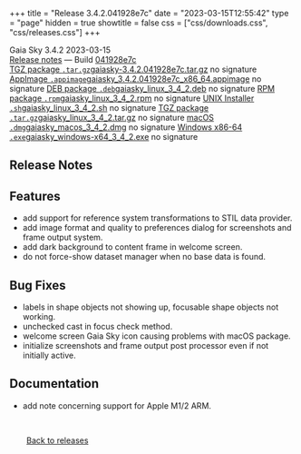 +++
title = "Release 3.4.2.041928e7c"
date = "2023-03-15T12:55:42"
type = "page"
hidden = true
showtitle = false
css = ["css/downloads.css", "css/releases.css"]
+++

<div class="download-container">
<div id="download-title">
<i class="gs-mdi-tag"></i>
Gaia Sky <span class="downloads-version">3.4.2</span> 
<time class="downloads-releasedate" datetime="2023-03-15T12:55:42" title="Published: 2023-03-15T12:55:42"><i class="gs-mdi-calendar"></i> 2023-03-15</time>
<div class="downloads-build"><i class="gs-mdi-script-text"></i> <a href="#release-notes">Release notes</a> &mdash; Build <a href="https://codeberg.org/gaiasky/gaiasky/commit/041928e7c" target="_blank">041928e7c</a></div></div>
<div class="download-section">
<a href="https://gaia.ari.uni-heidelberg.de/gaiasky/releases/3.4.2.041928e7c/gaiasky-3.4.2.041928e7c.tar.gz" class="download-button"><i class="gs-mdi-zip-box icon-button"></i> TGZ package <code>.tar.gz</code><span class="download-sub">gaiasky-3.4.2.041928e7c.tar.gz</span></a>
<span class="signature">no signature</span>
<a href="https://gaia.ari.uni-heidelberg.de/gaiasky/releases/3.4.2.041928e7c/gaiasky_3.4.2.041928e7c_x86_64.appimage" class="download-button"><i class="gs-material-symbols-box icon-button"></i> AppImage <code>.appimage</code><span class="download-sub">gaiasky_3.4.2.041928e7c_x86_64.appimage</span></a>
<span class="signature">no signature</span>
<a href="https://gaia.ari.uni-heidelberg.de/gaiasky/releases/3.4.2.041928e7c/gaiasky_linux_3_4_2.deb" class="download-button"><i class="gs-mdi-debian icon-button"></i> DEB package <code>.deb</code><span class="download-sub">gaiasky_linux_3_4_2.deb</span></a>
<span class="signature">no signature</span>
<a href="https://gaia.ari.uni-heidelberg.de/gaiasky/releases/3.4.2.041928e7c/gaiasky_linux_3_4_2.rpm" class="download-button"><i class="gs-mdi-fedora icon-button"></i> RPM package <code>.rpm</code><span class="download-sub">gaiasky_linux_3_4_2.rpm</span></a>
<span class="signature">no signature</span>
<a href="https://gaia.ari.uni-heidelberg.de/gaiasky/releases/3.4.2.041928e7c/gaiasky_linux_3_4_2.sh" class="download-button"><i class="gs-token-unix icon-button"></i> UNIX Installer <code>.sh</code><span class="download-sub">gaiasky_linux_3_4_2.sh</span></a>
<span class="signature">no signature</span>
<a href="https://gaia.ari.uni-heidelberg.de/gaiasky/releases/3.4.2.041928e7c/gaiasky_linux_3_4_2.tar.gz" class="download-button"><i class="gs-mdi-zip-box icon-button"></i> TGZ package <code>.tar.gz</code><span class="download-sub">gaiasky_linux_3_4_2.tar.gz</span></a>
<span class="signature">no signature</span>
<a href="https://gaia.ari.uni-heidelberg.de/gaiasky/releases/3.4.2.041928e7c/gaiasky_macos_3_4_2.dmg" class="download-button"><i class="gs-fa6-brands-apple icon-button"></i> macOS <code>.dmg</code><span class="download-sub">gaiasky_macos_3_4_2.dmg</span></a>
<span class="signature">no signature</span>
<a href="https://gaia.ari.uni-heidelberg.de/gaiasky/releases/3.4.2.041928e7c/gaiasky_windows-x64_3_4_2.exe" class="download-button"><i class="gs-fa6-brands-windows icon-button"></i> Windows x86-64 <code>.exe</code><span class="download-sub">gaiasky_windows-x64_3_4_2.exe</span></a>
<span class="signature">no signature</span>
</div>
</div>

<section class="release-notes">

# Release Notes


## Features

- add support for reference system transformations to STIL data provider.
- add image format and quality to preferences dialog for screenshots and frame output system.
- add dark background to content frame in welcome screen.
- do not force-show dataset manager when no base data is found.

## Bug Fixes

- labels in shape objects not showing up, focusable shape objects not working.
- unchecked cast in focus check method.
- welcome screen Gaia Sky icon causing problems with macOS package.
- initialize screenshots and frame output post processor even if not initially active.

## Documentation

- add note concerning support for Apple M1/2 ARM.

</section>


<p class="center-text" style="padding: 30px;"><a href="/downloads/releases"><i class="gs-mdi-arrow-left-bold-circle"></i> Back to releases</a>
</p>
